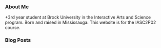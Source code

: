 ### About Me
  
 +3rd year student at Brock University in the Interactive Arts and Science program.  Born and raised in Mississauga.  This website is for the IASC2P02 course.
  
  
  ### Blog Posts
